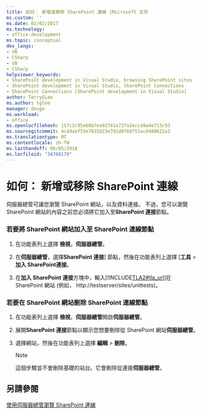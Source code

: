 ```yaml
---
title: 如何： 新增或移除 SharePoint 連線 |Microsoft 文件
ms.custom: ''
ms.date: 02/02/2017
ms.technology:
- office-development
ms.topic: conceptual
dev_langs:
- VB
- CSharp
- VB
- CSharp
helpviewer_keywords:
- SharePoint development in Visual Studio, browsing SharePoint sites
- SharePoint development in Visual Studio, SharePoint Connections
- SharePoint Connections [SharePoint development in Visual Studio]
author: TerryGLee
ms.author: tglee
manager: douge
ms.workload:
- office
ms.openlocfilehash: 117c2c95eb9b7ea92f41e72fa2ecca9a4e713c93
ms.sourcegitcommit: 4cd4aef53e7035d23e7d1d0f66f51ac8480622a1
ms.translationtype: MT
ms.contentlocale: zh-TW
ms.lasthandoff: 06/05/2018
ms.locfileid: "34768179"
---
```

# <a name="how-to-add-or-remove-sharepoint-connections"></a>如何： 新增或移除 SharePoint 連線
  伺服器總管可讓您瀏覽 SharePoint 網站，以及資料連接。 不過，您可以瀏覽 SharePoint 網站的內容之前您必須將它加入至**SharePoint 連接**節點。  
  
### <a name="to-add-a-sharepoint-site-to-the-sharepoint-connections-node"></a>若要將 SharePoint 網站加入至 SharePoint 連線節點
  
1.  在功能表列上選擇 **檢視**，**伺服器總管**。  
  
2.  在**伺服器總管**，選擇**SharePoint 連接**] 節點，然後在功能表列上選擇 [**工具** > **加入 SharePoint連接**。  
  
3.  在**加入 SharePoint 連接**方塊中，輸入[!INCLUDE[TLA2#tla_url](../sharepoint/includes/tla2sharptla-url-md.md)]在 SharePoint 網站 (例如， http://testserver/sites/unittests)。  
  
### <a name="to-delete-a-sharepoint-site-from-the-sharepoint-connections-node"></a>若要在 SharePoint 網站刪除 SharePoint 連線節點
  
1.  在功能表列上選擇 **檢視**，**伺服器總管**開啟**伺服器總管**。  
  
2.  展開**SharePoint 連接**節點以顯示您想要刪除從 SharePoint 網站**伺服器總管**。  
  
3.  選擇網站，然後在功能表列上選擇 **編輯** > **刪除**。  
  
    > [!NOTE]  
    >  這個步驟並不會刪除基礎的站台。它會刪除從連接**伺服器總管**。  
  
## <a name="see-also"></a>另請參閱
 [使用伺服器總管瀏覽 SharePoint 連線](../sharepoint/browsing-sharepoint-connections-using-server-explorer.md)  
  
